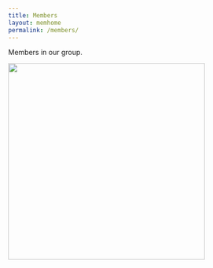 ```yaml
---
title: Members
layout: memhome
permalink: /members/
---
```


Members in our group.  

<img src="/images/gp_20180726.jpg" width="400" />


